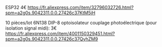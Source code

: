 ESP32 4€
https://fr.aliexpress.com/item/32796032726.html?spm=a2g0s.9042311.0.0.27426c37KtM5jH 

10 pièces/lot 6N138 DIP-8 optoisolateur couplage photoélectrique (pour isolation signal midi): 3€
https://fr.aliexpress.com/item/4001150329451.html?spm=a2g0s.9042311.0.0.27426c37QyhZM9


